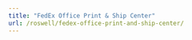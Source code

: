 ```yaml
---
title: "FedEx Office Print & Ship Center"
url: /roswell/fedex-office-print-and-ship-center/
---
```

